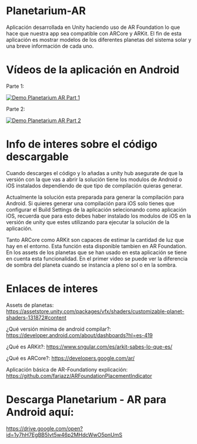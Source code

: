 # Planetarium-AR

Aplicación desarrollada en Unity haciendo uso de AR Foundation lo que hace que nuestra app sea compatible con ARCore y ARKit. El fin de esta aplicación es mostrar modelos de los diferentes planetas del sistema solar y una breve información de cada uno.

# Vídeos de la aplicación en Android

Parte 1:

[![Demo Planetarium AR Part 1](https://i9.ytimg.com/vi/Z3-QxczSUMM/mq2.jpg?sqp=CLKQvfUF&rs=AOn4CLCj-G4AU9amvVXcVVHNef0yM8GAuQ)](https://youtu.be/Z3-QxczSUMM)

Parte 2:

[![Demo Planetarium AR Part 2](https://i9.ytimg.com/vi/CvuvfukpIo4/mq2.jpg?sqp=CIaQvfUF&rs=AOn4CLCTXpf5ETmskkApziGKfL_twrZE1w)](https://youtu.be/CvuvfukpIo4)

# Info de interes sobre el código descargable

Cuando descarges el código y lo añadas a unity hub asegurate de que la versión con la que vas a abrir la solución tiene los modulos de Android o iOS instalados dependiendo de que tipo de compilación quieras generar.

Actualmente la solución esta preparada para generar la compilación para Android. Si quieres generar una compilación para iOS solo tienes que configurar el Build Settings de la aplicación selecionando como aplicación iOS, recuerda que para esto debes haber instalado los modulos de iOS en la versión de unity que estes utilizando para ejecutar la solución de la aplicación.

Tanto ARCore como ARKit son capaces de estimar la cantidad de luz que hay en el entorno. Esta función esta disponible tambien en AR Foundation. En los assets de los planetas que se han usado en esta aplicación se tiene en cuenta esta funcionalidad. En el primer video se puede ver la diferencia de sombra del planeta cuando se instancia a pleno sol o en la sombra.

# Enlaces de interes

Assets de planetas: https://assetstore.unity.com/packages/vfx/shaders/customizable-planet-shaders-131872#content

¿Qué versión minima de android compilar?: https://developer.android.com/about/dashboards?hl=es-419 

¿Qué es ARKit?: https://www.sngular.com/es/arkit-sabes-lo-que-es/

¿Qué es ARCore?: https://developers.google.com/ar/

Aplicación básica de AR-Foundationy explicación: https://github.com/fariazz/ARFoundationPlacementIndicator

# Descarga Planetarium - AR para Android aquí:

https://drive.google.com/open?id=1y7hH7EgBB5Ivt5w46p2MHdcWwO5pnUmS


